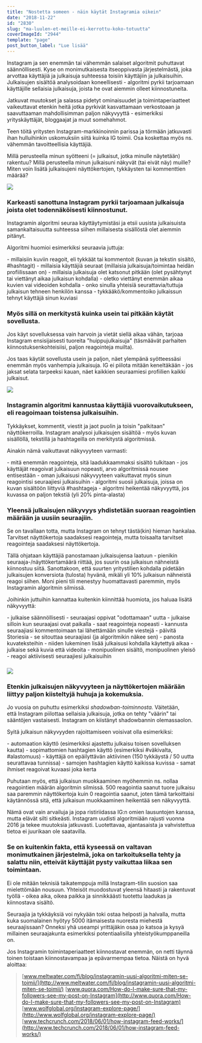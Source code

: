 ```yaml
---
title: "Nostetta someen - näin käytät Instagramia oikein"
date: "2018-11-22"
id: "2830"
slug: "ma-luulen-et-meille-ei-kerrottu-koko-totuutta"
coverImageId: "2944"
template: "page"
post_button_label: "Lue lisää"
---
```


Instagram ja sen enemmän tai vähemmän salaiset algoritmit puhuttavat säännöllisesti. Kyse on monimutkaisesta itseoppivasta järjestelmästä, joka arvottaa käyttäjiä ja julkaisuja suhteessa toisiin käyttäjiin ja julkaisuihin. Julkaisujen sisältöä analysoidaan koneellisesti - algoritmi pyrkii tarjoamaan käyttäjille sellaisia julkaisuja, joista he ovat aiemmin olleet kiinnostuneita.

Jatkuvat muutokset ja salassa pidetyt ominaisuudet ja toimintaperiaatteet vaikeuttavat etenkin heitä jotka pyrkivät kasvattamaan verkostoaan ja saavuttaaman mahdollisimman paljon näkyvyyttä - esimerkiksi yrityskäyttäjät, bloggaajat ja muut somehahmot.

Teen töitä yritysten Instagram-markkinoinnin parissa ja törmään jatkuvasti ihan hulluihinkin uskomuksiin siitä kuinka IG toimii. Osa koskettaa myös ns. vähemmän tavoitteellisia käyttäjiä.

Millä perusteella minun syötteeni (= julkaisut, jotka minulle näytetään) rakentuu? Millä perusteella minun julkaisuni näkyvät (tai eivät näy) muille? Miten voin lisätä julkaisujeni näyttökertojen, tykkäysten tai kommenttien määrää?

![](/images/IMG_1577.jpg)

### Karkeasti sanottuna Instagram pyrkii tarjoamaan julkaisuja joista olet todennäköisesti kiinnostunut.

Instagramin algoritmi seuraa käyttäytymistäsi ja etsii uusista julkaisuista samankaltaisuutta suhteessa siihen millaisesta sisällöstä olet aiemmin pitänyt.

Algoritmi huomioi esimerkiksi seuraavia juttuja:

\- millaisiin kuviin reagoit, eli tykkäät tai kommentoit (kuvan ja tekstin sisältö, #hashtagit) - millaisia käyttäjiä seuraat (millaisia julkaisuja/toimintaa heidän profiilissaan on) - millaisia julkaisuja olet katsonut pitkään (olet pysähtynyt tai viettänyt aikaa julkaisun kohdalla) - oletko viettänyt enemmän aikaa kuvien vai videoiden kohdalla - onko sinulla yhteisiä seurattavia/tuttuja julkaisun tehneen henkilön kanssa - tykkääkö/kommentoiko julkaissun tehnyt käyttäjä sinun kuviasi

### Myös sillä on merkitystä kuinka usein tai pitkään käytät sovellusta.

Jos käyt sovelluksessa vain harvoin ja vietät siellä aikaa vähän, tarjoaa Instagram ensisijaisesti tuoreita "huippujulkaisuja" (täsmäävät parhaiten kiinnostuksenkohteisiisi, paljon reagointeja muilta).

Jos taas käytät sovellusta usein ja paljon, näet ylempänä syötteessäsi enemmän myös vanhempia julkaisuja. IG ei piilota mitään keneltäkään - jos jaksat selata tarpeeksi kauan, näet kaikkien seuraamiesi profiilien kaikki julkaisut.

![](/images/IMG_1474.jpg)

### Instagramin algoritmi kannustaa käyttäjiä vuorovaikutukseen, eli reagoimaan toistensa julkaisuihin.

Tykkäykset, kommentit, viestit ja jaot puolin ja toisin "palkitaan" näyttökerroilla. Instagram analysoi julkaisujen sisältöä - myös kuvan sisällöllä, tekstillä ja hashtageilla on merkitystä algoritmissä.

Ainakin nämä vaikuttavat näkyvyyteen varmasti:

\- mitä enemmän reagointeja, sitä laadukkaammaksi sisältö tulkitaan - jos käyttäjät reagoivat julkaisuun nopeasti, arvo algoritmissä nousee entisestään - oman julkaisusi näkyvyyteen vaikuttavat myös sinun reagointisi seuraajiesi julkaisuihin - algoritmi suosii julkaisuja, joissa on kuvan sisältöön liittyviä #hashtageja - algoritmi heikentää näkyvyyttä, jos kuvassa on paljon tekstiä (yli 20% pinta-alasta)

### Yleensä julkaisujen näkyvyys yhdistetään suoraan reagointien määrään ja uusiin seuraajiin.

Se on tavallaan totta, mutta Instagram on tehnyt tästä(kin) hieman hankalaa. Tarvitset näyttökertoja saadaksesi reagointeja, mutta toisaalta tarvitset reagointeja saadaksesi näyttökertoja.

Tällä ohjataan käyttäjiä panostamaan julkaisujensa laatuun - pienikin seuraaja-/näyttökertamäärä riittää, jos suurin osa julkaisun nähneistä kiinnostuu siitä. Sanottakoon, että suurten yritystilien kohdalla pidetään julkaisujen konversiota (tulosta) hyvänä, mikäli yli 10% julkaisun nähneistä reagoi siihen. Moni pieni tili menestyy huomattavasti paremmin, myös Instagramin algoritmin silmissä.

Joihinkin juttuihin kannattaa kuitenkin kiinnittää huomiota, jos haluaa lisätä näkyvyyttä:

\- julkaise säännöllisesti - seuraajasi oppivat "odottamaan" uutta - julkaise silloin kun seuraajasi ovat paikalla - saat reagointeja nopeasti - kannusta seuraajiasi kommentoimaan tai lähettämään sinulle viestejä - päivitä Storiesia - se sitouttaa seuraajiasi (ja algoritmikin näkee sen) - panosta kuvateksteihin - niiden lukeminen lisää julkaisusi kohdalla käytettyä aikaa - julkaise sekä kuvia että videoita - monipuolinen sisältö, monipuolinen yleisö - reagoi aktiivisesti seuraajiesi julkaisuihin

### ![](/images/IMG_1506.jpg)

### Etenkin julkaisujen näkyvyyteen ja näyttökertojen määrään liittyy paljon kiisteltyjä huhuja ja kokemuksia.

Jo vuosia on puhuttu esimerkiksi _shadowban-toiminnosta._ Väitetään, että Instagram piilottaa sellaisia julkaisuja, jotka on tehty "väärin" tai sääntöjen vastaisesti. Instagram on kiistänyt shadowbannin olemassaolon.

Syitä julkaisun näkyvyyden rajoittamiseen voisivat olla esimerkiksi:

\- automaation käyttö (esimerkiksi ajastettu julkaisu toisen sovelluksen kautta) - sopimattomien hashtagien käyttö (esimerkiksi #väkivalta, #alastomuus) - käyttäjä on epäilyttävän aktiivinen (150 tykkäystä / 50 uutta seurattavaa tunnissa) - samojen hashtagien käyttö kaikissa kuvissa - samat ihmiset reagoivat kuvaasi joka kerta

Puhutaan myös, että julkaisun muokkaaminen myöhemmin ns. nollaa reagointien määrän algoritmin silmissä. 500 reagointia saanut tuore julkaisu saa paremmin näyttökertoja kuin 0 reagointia saanut, joten tämä tarkoittaisi käytännössä sitä, että julkaisun muokkaaminen heikentää sen näkyvyyttä.

Nämä ovat vain arvailuja ja jopa ristiriidassa IG:n omien lausuntojen kanssa, mutta elävät silti sitkeästi. Instagram uudisti algoritmiään rajusti vuonna 2016 ja tekee muutoksia jatkuvasti. Luotettavaa, ajantasaista ja vahvistettua tietoa ei juurikaan ole saatavilla.

### Se on kuitenkin fakta, että kyseessä on valtavan monimutkainen järjestelmä, joka on tarkoituksella tehty ja salattu niin, etteivät käyttäjät pysty vaikuttaa liikaa sen toimintaan.

Ei ole mitään teknisiä taikatemppuja millä Instagram-tilin suosion saa mielettömään nousuun. Yhteisöt muodostuvat yleensä hitaasti ja rakentuvat työllä - oikea aika, oikea paikka ja sinnikkäästi tuotettu laadukas ja kiinnostava sisältö.

Seuraajia ja tykkäyksiä voi nykyään toki ostaa helposti ja halvalla, mutta kuka suomalainen hyötyy 5000 itämaisesta nuoresta miehestä seuraajissaan? Onneksi yhä useampi yrittäjäkin osaa jo katsoa ja kysyä millainen seuraajakunta esimerkiksi potentiaalisilla yhteistyökumppaneilla on.

Jos Instagramin toimintaperiaatteet kiinnostavat enemmän, on netti täynnä toinen toistaan kiinnostavampaa ja epävarmempaa tietoa. Näistä on hyvä aloittaa:

> [www.meltwater.com/fi/blog/instagramin-uusi-algoritmi-miten-se-toimii/](http://www.meltwater.com/fi/blog/instagramin-uusi-algoritmi-miten-se-toimii/) [www.quora.com/How-do-I-make-sure-that-my-followers-see-my-post-on-Instagram](http://www.quora.com/How-do-I-make-sure-that-my-followers-see-my-post-on-Instagram) [www.wolfglobal.org/instagram-explore-page/](http://www.wolfglobal.org/instagram-explore-page/) [www.techcrunch.com/2018/06/01/how-instagram-feed-works/](http://www.techcrunch.com/2018/06/01/how-instagram-feed-works/)
